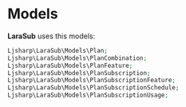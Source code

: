 # Models

**LaraSub** uses this models:

```php
Ljsharp\LaraSub\Models\Plan;
Ljsharp\LaraSub\Models\PlanCombination;
Ljsharp\LaraSub\Models\PlanFeature;
Ljsharp\LaraSub\Models\PlanSubscription;
Ljsharp\LaraSub\Models\PlanSubscriptionFeature;
Ljsharp\LaraSub\Models\PlanSubscriptionSchedule;
Ljsharp\LaraSub\Models\PlanSubscriptionUsage;
```

